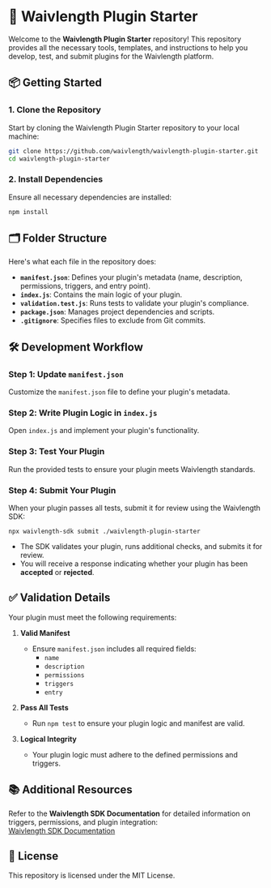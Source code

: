 # 🚀 Waivlength Plugin Starter

Welcome to the **Waivlength Plugin Starter** repository! This repository provides all the necessary tools, templates, and instructions to help you develop, test, and submit plugins for the Waivlength platform.

## 📦 Getting Started

### 1️. Clone the Repository

Start by cloning the Waivlength Plugin Starter repository to your local machine:

```bash
git clone https://github.com/waivlength/waivlength-plugin-starter.git
cd waivlength-plugin-starter
```

### 2️. Install Dependencies

Ensure all necessary dependencies are installed:

```bash
npm install
```

## 🗂 Folder Structure

Here's what each file in the repository does:

- **`manifest.json`**: Defines your plugin's metadata (name, description, permissions, triggers, and entry point).
- **`index.js`**: Contains the main logic of your plugin.
- **`validation.test.js`**: Runs tests to validate your plugin's compliance.
- **`package.json`**: Manages project dependencies and scripts.
- **`.gitignore`**: Specifies files to exclude from Git commits.

## 🛠 Development Workflow

### Step 1️: Update `manifest.json`

Customize the `manifest.json` file to define your plugin's metadata.

### Step 2️: Write Plugin Logic in `index.js`

Open `index.js` and implement your plugin's functionality.

### Step 3️: Test Your Plugin

Run the provided tests to ensure your plugin meets Waivlength standards.

### Step 4️: Submit Your Plugin

When your plugin passes all tests, submit it for review using the Waivlength SDK:

`npx waivlength-sdk submit ./waivlength-plugin-starter`

- The SDK validates your plugin, runs additional checks, and submits it for review.
- You will receive a response indicating whether your plugin has been **accepted** or **rejected**.

## ✅ Validation Details

Your plugin must meet the following requirements:

1.  **Valid Manifest**

    - Ensure `manifest.json` includes all required fields:
      - `name`
      - `description`
      - `permissions`
      - `triggers`
      - `entry`

2.  **Pass All Tests**

    - Run `npm test` to ensure your plugin logic and manifest are valid.

3.  **Logical Integrity**

    - Your plugin logic must adhere to the defined permissions and triggers.

## 📚 Additional Resources

Refer to the **Waivlength SDK Documentation** for detailed information on triggers, permissions, and plugin integration:\
[Waivlength SDK Documentation](https://github.com/waivlength/waivlength-sdk)

## 📜 License

This repository is licensed under the MIT License.
